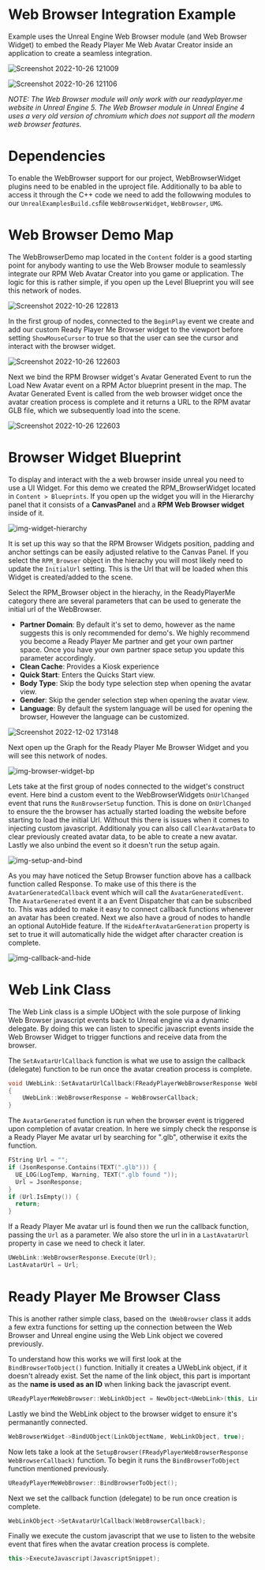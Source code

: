 # Web Browser Integration Example

Example uses the Unreal Engine Web Browser module (and Web Browser Widget) to embed the Ready Player Me Web Avatar Creator inside an application to create a seamless integration. 

![Screenshot 2022-10-26 121009](https://user-images.githubusercontent.com/108666572/198000086-7771d6a5-70cc-4b39-b087-b0533257d9be.png)

![Screenshot 2022-10-26 121106](https://user-images.githubusercontent.com/108666572/198000119-79ea06ea-4a12-458d-8c7d-88cf7d7ab208.png)

*NOTE: The Web Browser module will only work with our readyplayer.me website in Unreal Engine 5. The Web Browser module in Unreal Engine 4 uses a very old version of chromium which does not support all the modern web browser features.*

# Dependencies

To enable the WebBrowser support for our project, WebBrowserWidget plugins need to be enabled in the uproject file.
Additionally to ba able to access it through the C++ code we need to add the followwing modules to our `UnrealExamplesBuild.cs`file `WebBrowserWidget`, `WebBrowser`, `UMG`.

# Web Browser Demo Map

The WebBrowserDemo map located in the `Content` folder is a good starting point for anybody wanting to use the Web Browser module to seamlessly integrate our RPM Web Avatar Creator into you game or application.  The logic for this is rather simple, if you open up the Level Blueprint you will see this network of nodes.

![Screenshot 2022-10-26 122813](https://user-images.githubusercontent.com/108666572/198003565-c192c23d-9d34-4b10-ac4b-783bc1db4061.png)

In the first group of nodes, connected to the `BeginPlay` event we create and add our custom Ready Player Me Browser widget to the viewport before setting `ShowMouseCursor` to true so that the user can see the cursor and interact with the browser widget.

![Screenshot 2022-10-26 122603](https://user-images.githubusercontent.com/108666572/198003525-3be3ec33-c514-4945-8c85-ea3250e92564.png)

Next we bind the RPM Browser widget's Avatar Generated Event to run the Load New Avatar event on a RPM Actor blueprint present in the map. The Avatar Generated Event is called from the web browser widget once the avatar creation process is complete and it returns a URL to the RPM avatar GLB file, which we subsequently load into the scene.

![Screenshot 2022-10-26 122603](https://user-images.githubusercontent.com/108666572/198003202-25142a00-e7ee-4077-9c3c-9f26cd12a43d.png)

# Browser Widget Blueprint

To display and interact with the a web browser inside unreal you need to use a UI Widget. For this demo we created the RPM_BrowserWidget located in `Content > Blueprints`. If you open up the widget you will in the Hierarchy panel that it consists of a **CanvasPanel** and a **RPM Web Browser widget** inside of it.

![img-widget-hierarchy](https://user-images.githubusercontent.com/7085672/163364100-75cc563b-3e78-418f-ab1a-47b79cfabf45.png)

It is set up this way so that the RPM Browser Widgets position, padding and anchor settings can be easily adjusted relative to the Canvas Panel. If you select the `RPM_Browser` object in the hierachy you will most likely need to update the `InitialUrl` setting. This is the Url that will be loaded when this Widget is created/added to the scene.

Select the RPM_Browser object in the hierachy, in the ReadyPlayerMe category there are several parameters that can be used to generate the initial url of the WebBrowser.
- **Partner Domain**: By default it's set to demo, however as the name suggests this is only recommended for demo's. We highly recommend you become a Ready Player Me partner and get your own partner space. Once you have your own partner space setup you update this parameter accordingly.
- **Clean Cache**: Provides a Kiosk experience
- **Quick Start**: Enters the Quicks Start view.
- **Body Type**: Skip the body type selection step when opening the avatar view.
- **Gender**: Skip the gender selection step when opening the avatar view.
- **Language**: By default the system language will be used for opening the browser, However the language can be customized.

![Screenshot 2022-12-02 173148](https://user-images.githubusercontent.com/3124894/205340278-cc75a168-7813-4e32-bfdb-e44e41f00555.png)

Next open up the Graph for the Ready Player Me Browser Widget and you will see this network of nodes.

![img-browser-widget-bp](https://user-images.githubusercontent.com/7085672/163359928-7e915cc0-6076-4195-91f8-cda06d7120bb.png)

Lets take at the first group of nodes connected to the widget's construct event. Here bind a custom event to the WebBrowserWidgets `OnUrlChanged` event that runs the `RunBrowserSetup` function. This is done on `OnUrlChanged` to ensure the the browser has actually started loading the website before starting to load the initial Url. Without this there is issues when it comes to injecting custom javascript. Additionaly you can also call `ClearAvatarData` to clear previously created avatar data, to be able to create a new avatar. Lastly we also unbind the event so it doesn't run the setup again.

![img-setup-and-bind](https://user-images.githubusercontent.com/7085672/163365180-1a498452-8f3c-4ec3-b735-d62199ac6817.png)

As you may have noticed the Setup Browser function above has a callback function called Response. To make use of this there is the `AvatarGeneratedCallback` event which will call the `AvatarGeneratedEvent`. The `AvatarGenerated` event it a an Event Dispatcher that can be subscribed to. This was added to make it easy to connect callback functions whenever an avatar has been created. Next we also have a groud of nodes to handle an optional AutoHide feature. If the `HideAfterAvatarGeneration` property is set to true it will automatically hide the widget after character creation is complete.

![img-callback-and-hide](https://user-images.githubusercontent.com/7085672/163376787-073c89ad-bea5-4f6f-9855-62472f9e600b.png)

# Web Link Class

The Web Link class is a simple UObject with the sole purpose of linking Web Browser javascript events back to Unreal engine via a dynamic delegate. By doing this we can listen to specific javascript events inside the Web Browser Widget to trigger functions and receive data from the browser.

The `SetAvatarUrlCallback` function is what we use to assign the callback (delegate) function to be run once the avatar creation process is complete.
```cpp
void UWebLink::SetAvatarUrlCallback(FReadyPlayerWebBrowserResponse WebBrowserCallback)
{
	UWebLink::WebBrowserResponse = WebBrowserCallback;
}
```
The `AvatarGenerated` function is run when the browser event is triggered upon completion of avatar creation. In here we simply check the response is a Ready Player Me avatar url by searching for ".glb", otherwise it exits the function.
```cpp
FString Url = "";
if (JsonResponse.Contains(TEXT(".glb"))) {
  UE_LOG(LogTemp, Warning, TEXT(".glb found "));
  Url = JsonResponse;
}
if (Url.IsEmpty()) {
  return;
}
```
If a Ready Player Me avatar url is found then we run the callback function, passing the `Url` as a parameter. We also store the url in in a `LastAvatarUrl` property in case we need to check it later.
```cpp
UWebLink::WebBrowserResponse.Execute(Url);
LastAvatarUrl = Url;
```

# Ready Player Me Browser Class

This is another rather simple class, based on the` UWebBrowser` class it adds a few extra functions for setting up the connection between the Web Browser and Unreal engine using the Web Link object we covered previously.

To understand how this works we will first look at the ``BindBrowserToObject()`` function.
Initially it creates a UWebLink object, if it doesn't already exist.
Set the name of the link object, this part is important as the **name is used as an ID** when linking back the javascript event.
```cpp
UReadyPlayerMeWebBrowser::WebLinkObject = NewObject<UWebLink>(this, LinkObjectName);
```

Lastly we bind the WebLink object to the browser widget to ensure it's permanantly connected.
```cpp
WebBrowserWidget->BindUObject(LinkObjectName, WebLinkObject, true);
```
Now lets take a look at the ```SetupBrowser(FReadyPlayerWebBrowserResponse WebBrowserCallback)``` function.
To begin it runs the ```BindBrowserToObject``` function mentioned previously.
```cpp
UReadyPlayerMeWebBrowser::BindBrowserToObject();
```
Next we set the callback function (delegate) to be run once creation is complete.
```cpp
WebLinkObject->SetAvatarUrlCallback(WebBrowserCallback);
```
Finally we execute the custom javascript that we use to listen to the website event that fires when the avatar creation process is complete.
```cpp
this->ExecuteJavascript(JavascriptSnippet);
```
